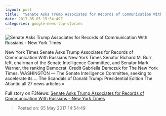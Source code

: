 ```yaml
---
layout: post
title:  "Senate Asks Trump Associates for Records of Communication With Russians - New York Times"
date: 2017-05-05 15:54:49Z
categories: google-news-top-stories
---
```


![Senate Asks Trump Associates for Records of Communication With Russians - New York Times](https://static01.nyt.com/images/2017/05/06/us/06intel1/06intel1-facebookJumbo.jpg)

New York Times Senate Asks Trump Associates for Records of Communication With Russians New York Times Senator Richard M. Burr, left, chairman of the Senate Intelligence Committee, and Senator Mark Warner, the ranking Democrat. Credit Gabriella Demczuk for The New York Times. WASHINGTON — The Senate Intelligence Committee, seeking to accelerate its ... The Scandals of Donald Trump: Presidential Edition The Atlantic all 27 news articles »


Full story on F3News: [Senate Asks Trump Associates for Records of Communication With Russians - New York Times](http://www.f3nws.com/n/fZQBq)

> Posted on: 05 May 2017 14:54:49
